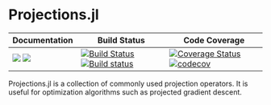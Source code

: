 # Projections.jl

| **Documentation** | **Build Status** | **Code Coverage**  |
|-------------------|------------------|--------------------|
| [![](https://img.shields.io/badge/docs-stable-blue.svg)](https://hua-zhou.github.io/Projections.jl/stable) [![](https://img.shields.io/badge/docs-dev-blue.svg)](https://hua-zhou.github.io/Projections.jl/dev/) | [![Build Status](https://travis-ci.org/Hua-Zhou/Projections.jl.svg?branch=master)](https://travis-ci.org/Hua-Zhou/Projections.jl) [![Build status](https://ci.appveyor.com/api/projects/status/s3285m9u1s5nxbyp/branch/master?svg=true)](https://ci.appveyor.com/project/Hua-Zhou/Projections-jl/branch/master) | [![Coverage Status](https://coveralls.io/repos/github/Hua-Zhou/Projections.jl/badge.svg?branch=master)](https://coveralls.io/github/Hua-Zhou/Projections.jl?branch=master) [![codecov](https://codecov.io/gh/Hua-Zhou/Projections.jl/branch/master/graph/badge.svg)](https://codecov.io/gh/Hua-Zhou/Projections.jl) |  


Projections.jl is a collection of commonly used projection operators. It is useful for optimization algorithms such as projected gradient descent. 


